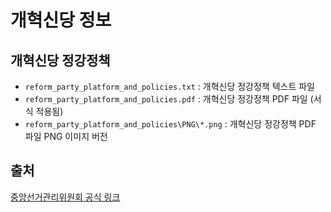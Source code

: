 # 개혁신당 정보

## 개혁신당 정강정책
- `reform_party_platform_and_policies.txt` : 개혁신당 정강정책 텍스트 파일
- `reform_party_platform_and_policies.pdf` : 개혁신당 정강정책 PDF 파일 (서식 적용됨)
- `reform_party_platform_and_policies\PNG\*.png` : 개혁신당 정강정책 PDF 파일 PNG 이미지 버전

## 출처
[중앙선거관리위원회 공식 링크](https://www.nec.go.kr/site/nec/politicalParty/doctrineConstitutionView.do?searchOption1=1&searchOption2=148&searchOption3=%EA%B0%9C%ED%98%81%EC%8B%A0%EB%8B%B9&searchCondition=1&searchKeyword=&cbIdx=256&bcIdx=197181 "중앙선거관리위원회의 공식 링크입니다.")
